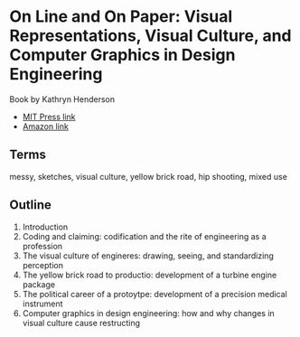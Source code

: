 # On Line and On Paper: Visual Representations, Visual Culture, and Computer Graphics in Design Engineering
Book by Kathryn Henderson

* [MIT Press link](https://mitpress.mit.edu/books/line-and-paper)
* [Amazon link](https://www.amazon.com/gp/product/0262519143/)

## Terms

messy,
sketches,
visual culture,
yellow brick road,
hip shooting,
mixed use




## Outline

1. Introduction
2. Coding and claiming: codification and the rite of engineering as a profession
3. The visual culture of engineres: drawing, seeing, and standardizing perception
4. The yellow brick road to productio: development of a turbine engine package
5. The political career of a protoytpe: development of a precision medical instrument
6. Computer graphics in design engineering: how and why changes in visual culture cause restructing

